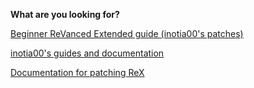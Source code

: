 **What are you looking for?**

[Beginner ReVanced Extended guide (inotia00's patches)](https://www.reddit.com/r/revancedextended/comments/12vxggr/revanced_extended_guide_for_beginners/)

[inotia00's guides and documentation](https://github.com/inotia00/revanced-documentation#revanced-extended-documentation)

[Documentation for patching ReX](https://github.com/YT-Advanced/revanced-documentation)